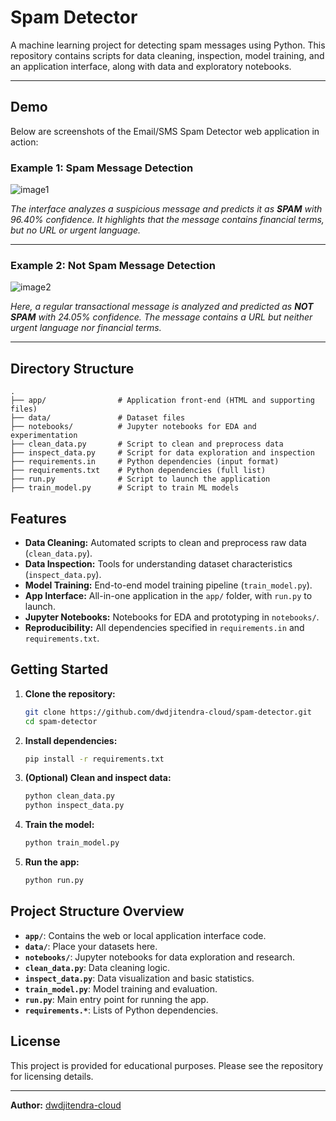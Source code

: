 # Spam Detector

A machine learning project for detecting spam messages using Python. This repository contains scripts for data cleaning, inspection, model training, and an application interface, along with data and exploratory notebooks.

---

## Demo

Below are screenshots of the Email/SMS Spam Detector web application in action:

### Example 1: Spam Message Detection

![image1](image1)

*The interface analyzes a suspicious message and predicts it as **SPAM** with 96.40% confidence. It highlights that the message contains financial terms, but no URL or urgent language.*

---

### Example 2: Not Spam Message Detection

![image2](image2)

*Here, a regular transactional message is analyzed and predicted as **NOT SPAM** with 24.05% confidence. The message contains a URL but neither urgent language nor financial terms.*

---

## Directory Structure

```
.
├── app/                # Application front-end (HTML and supporting files)
├── data/               # Dataset files
├── notebooks/          # Jupyter notebooks for EDA and experimentation
├── clean_data.py       # Script to clean and preprocess data
├── inspect_data.py     # Script for data exploration and inspection
├── requirements.in     # Python dependencies (input format)
├── requirements.txt    # Python dependencies (full list)
├── run.py              # Script to launch the application
├── train_model.py      # Script to train ML models
```

## Features

- **Data Cleaning:** Automated scripts to clean and preprocess raw data (`clean_data.py`).
- **Data Inspection:** Tools for understanding dataset characteristics (`inspect_data.py`).
- **Model Training:** End-to-end model training pipeline (`train_model.py`).
- **App Interface:** All-in-one application in the `app/` folder, with `run.py` to launch.
- **Jupyter Notebooks:** Notebooks for EDA and prototyping in `notebooks/`.
- **Reproducibility:** All dependencies specified in `requirements.in` and `requirements.txt`.

## Getting Started

1. **Clone the repository:**
   ```bash
   git clone https://github.com/dwdjitendra-cloud/spam-detector.git
   cd spam-detector
   ```

2. **Install dependencies:**
   ```bash
   pip install -r requirements.txt
   ```

3. **(Optional) Clean and inspect data:**
   ```bash
   python clean_data.py
   python inspect_data.py
   ```

4. **Train the model:**
   ```bash
   python train_model.py
   ```

5. **Run the app:**
   ```bash
   python run.py
   ```

## Project Structure Overview

- **`app/`**: Contains the web or local application interface code.
- **`data/`**: Place your datasets here.
- **`notebooks/`**: Jupyter notebooks for data exploration and research.
- **`clean_data.py`**: Data cleaning logic.
- **`inspect_data.py`**: Data visualization and basic statistics.
- **`train_model.py`**: Model training and evaluation.
- **`run.py`**: Main entry point for running the app.
- **`requirements.*`**: Lists of Python dependencies.

## License

This project is provided for educational purposes. Please see the repository for licensing details.

---

**Author:** [dwdjitendra-cloud](https://github.com/dwdjitendra-cloud)